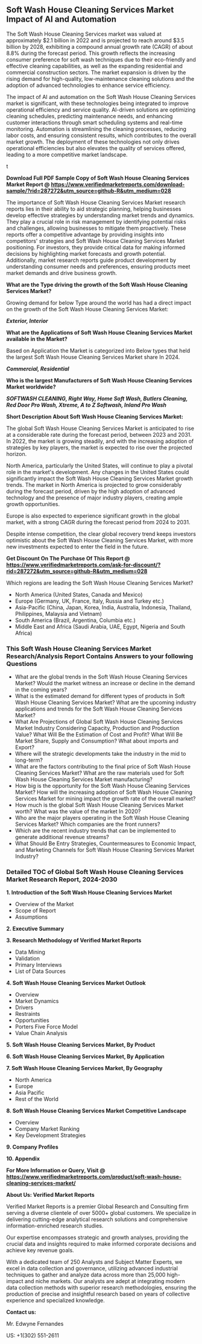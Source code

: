 <h2>Soft Wash House Cleaning Services Market Impact of AI and Automation</h2><p>The Soft Wash House Cleaning Services market was valued at approximately $2.1 billion in 2022 and is projected to reach around $3.5 billion by 2028, exhibiting a compound annual growth rate (CAGR) of about 8.8% during the forecast period. This growth reflects the increasing consumer preference for soft wash techniques due to their eco-friendly and effective cleaning capabilities, as well as the expanding residential and commercial construction sectors. The market expansion is driven by the rising demand for high-quality, low-maintenance cleaning solutions and the adoption of advanced technologies to enhance service efficiency.</p><p>The impact of AI and automation on the Soft Wash House Cleaning Services market is significant, with these technologies being integrated to improve operational efficiency and service quality. AI-driven solutions are optimizing cleaning schedules, predicting maintenance needs, and enhancing customer interactions through smart scheduling systems and real-time monitoring. Automation is streamlining the cleaning processes, reducing labor costs, and ensuring consistent results, which contributes to the overall market growth. The deployment of these technologies not only drives operational efficiencies but also elevates the quality of services offered, leading to a more competitive market landscape.</p>t</p><p id="" class=""><strong>Download Full PDF Sample Copy of Soft Wash House Cleaning Services Market Report @ <a href="https://www.verifiedmarketreports.com/download-sample/?rid=287272&utm_source=github-R&utm_medium=028" target="_blank">https://www.verifiedmarketreports.com/download-sample/?rid=287272&utm_source=github-R&utm_medium=028</a></strong></p><p>The importance of&nbsp;Soft Wash House Cleaning Services Market research reports lies in their ability to aid strategic planning, helping businesses develop effective strategies by understanding market trends and dynamics. They play a crucial role in risk management by identifying potential risks and challenges, allowing businesses to mitigate them proactively. These reports offer a competitive advantage by providing insights into competitors' strategies and Soft Wash House Cleaning Services Market positioning. For investors, they provide critical data for making informed decisions by highlighting market forecasts and growth potential. Additionally, market research reports guide product development by understanding consumer needs and preferences, ensuring products meet market demands and drive business growth.</p><p><strong>What are the&nbsp;Type driving the growth of the Soft Wash House Cleaning Services Market?</strong></p><p id="" class="">Growing demand for below Type around the world has had a direct impact on the growth of the Soft Wash House Cleaning Services Market:</p><em><strong>Exterior, Interior</strong></em></p><strong>What are the&nbsp;Applications&nbsp;of Soft Wash House Cleaning Services Market available in the Market?</strong></p><p id="" class="">Based on Application the Market is categorized into Below types that held the largest Soft Wash House Cleaning Services Market share In 2024.</p><em><strong>Commercial, Residential</strong></em></p><strong>Who is the largest Manufacturers of Soft Wash House Cleaning Services Market worldwide?</strong></p><p><em><strong>SOFTWASH CLEANING, Right Way, Home Soft Wash, Butlers Cleaning, Red Door Pro Wash, Xtreme, A to Z Softwash, Inland Pro Wash</strong></em></p><p id="" class=""><strong>Short Description About Soft Wash House Cleaning Services Market:</strong></p><p>The global Soft Wash House Cleaning Services Market is anticipated to rise at a considerable rate during the forecast period, between 2023 and 2031. In 2022, the market is growing steadily, and with the increasing adoption of strategies by key players, the market is expected to rise over the projected horizon.</p><p>North America, particularly the United States, will continue to play a pivotal role in the market's development. Any changes in the United States could significantly impact the Soft Wash House Cleaning Services Market growth trends. The market in North America is projected to grow considerably during the forecast period, driven by the high adoption of advanced technology and the presence of major industry players, creating ample growth opportunities.</p><p>Europe is also expected to experience significant growth in the global market, with a strong CAGR during the forecast period from 2024 to 2031.</p><p>Despite intense competition, the clear global recovery trend keeps investors optimistic about the Soft Wash House Cleaning Services Market, with more new investments expected to enter the field in the future.</p><p id="" class=""><strong>Get Discount On The Purchase Of This Report @ <a href="https://www.verifiedmarketreports.com/ask-for-discount/?rid=287272&utm_source=github-R&utm_medium=028" target="_blank">https://www.verifiedmarketreports.com/ask-for-discount/?rid=287272&utm_source=github-R&utm_medium=028</a></strong></p>Which regions are leading the Soft Wash House Cleaning Services Market?</p><ul><li>North America (United States, Canada and Mexico)</li><li>Europe (Germany, UK, France, Italy, Russia and Turkey etc.)</li><li>Asia-Pacific (China, Japan, Korea, India, Australia, Indonesia, Thailand, Philippines, Malaysia and Vietnam)</li><li>South America (Brazil, Argentina, Columbia etc.)</li><li>Middle East and Africa (Saudi Arabia, UAE, Egypt, Nigeria and South Africa)</li></ul><h3 id="" class="">This Soft Wash House Cleaning Services Market Research/Analysis Report Contains Answers to your following Questions</h3><ul><li>What are the global trends in the Soft Wash House Cleaning Services Market? Would the market witness an increase or decline in the demand in the coming years?</li><li>What is the estimated demand for different types of products in Soft Wash House Cleaning Services Market? What are the upcoming industry applications and trends for the Soft Wash House Cleaning Services Market?</li><li>What Are Projections of Global Soft Wash House Cleaning Services Market Industry Considering Capacity, Production and Production Value? What Will Be the Estimation of Cost and Profit? What Will Be Market Share, Supply and Consumption? What about imports and Export?</li><li>Where will the strategic developments take the industry in the mid to long-term?</li><li>What are the factors contributing to the final price of Soft Wash House Cleaning Services Market? What are the raw materials used for Soft Wash House Cleaning Services Market manufacturing?</li><li>How big is the opportunity for the Soft Wash House Cleaning Services Market? How will the increasing adoption of Soft Wash House Cleaning Services Market for mining impact the growth rate of the overall market?</li><li>How much is the global Soft Wash House Cleaning Services Market worth? What was the value of the market In 2020?</li><li>Who are the major players operating in the Soft Wash House Cleaning Services Market? Which companies are the front runners?</li><li>Which are the recent industry trends that can be implemented to generate additional revenue streams?</li><li>What Should Be Entry Strategies, Countermeasures to Economic Impact, and Marketing Channels for Soft Wash House Cleaning Services Market Industry?</li></ul><h3 id="" class="">Detailed TOC of Global Soft Wash House Cleaning Services Market Research Report, 2024-2030</h3><p id="" class=""><strong>1. Introduction of the Soft Wash House Cleaning Services Market</strong></p><ul><li>Overview of the Market</li><li>Scope of Report</li><li>Assumptions</li></ul><p id="" class=""><strong>2. Executive Summary</strong></p><p id="" class=""><strong>3. Research Methodology of Verified Market Reports</strong></p><ul><li>Data Mining</li><li>Validation</li><li>Primary Interviews</li><li>List of Data Sources</li></ul><p id="" class=""><strong>4. Soft Wash House Cleaning Services Market Outlook</strong></p><ul><li>Overview</li><li>Market Dynamics</li><li>Drivers</li><li>Restraints</li><li>Opportunities</li><li>Porters Five Force Model</li><li>Value Chain Analysis</li></ul><p id="" class=""><strong>5. Soft Wash House Cleaning Services Market, By Product</strong></p><p id="" class=""><strong>6. Soft Wash House Cleaning Services Market, By Application</strong></p><p id="" class=""><strong>7. Soft Wash House Cleaning Services Market, By Geography</strong></p><ul><li>North America</li><li>Europe</li><li>Asia Pacific</li><li>Rest of the World</li></ul><p id="" class=""><strong>8. Soft Wash House Cleaning Services Market Competitive Landscape</strong></p><ul><li>Overview</li><li>Company Market Ranking</li><li>Key Development Strategies</li></ul><p id="" class=""><strong>9. Company Profiles</strong></p><p id="" class=""><strong>10. Appendix</strong></p><p id="" class=""><strong>For More Information or Query, Visit @ <a href="https://www.verifiedmarketreports.com/product/soft-wash-house-cleaning-services-market/" target="_blank">https://www.verifiedmarketreports.com/product/soft-wash-house-cleaning-services-market/</a></strong></p><p id="" class=""><strong>About Us: Verified Market Reports</strong></p><p id="" class="">Verified Market Reports is a premier Global Research and Consulting firm serving a diverse clientele of over 5000+ global customers. We specialize in delivering cutting-edge analytical research solutions and comprehensive information-enriched research studies.</p><p id="" class="">Our expertise encompasses strategic and growth analyses, providing the crucial data and insights required to make informed corporate decisions and achieve key revenue goals.</p><p id="" class="">With a dedicated team of 250 Analysts and Subject Matter Experts, we excel in data collection and governance, utilizing advanced industrial techniques to gather and analyze data across more than 25,000 high-impact and niche markets. Our analysts are adept at integrating modern data collection methods with superior research methodologies, ensuring the production of precise and insightful research based on years of collective experience and specialized knowledge.</p><p id="" class=""><strong>Contact us:</strong></p><p id="" class="">Mr. Edwyne Fernandes</p><p id="" class="">US: +1(302) 551-2611</p>